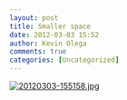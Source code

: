 ```yaml
---
layout: post
title: Smaller space
date: 2012-03-03 15:52
author: Kevin Olega
comments: true
categories: [Uncategorized]
---
```

<a href="http://philippineislandliving.com/wp-content/uploads/2012/03/20120303-155158.jpg"><img class="alignnone size-full" src="http://philippineislandliving.com/wp-content/uploads/2012/03/20120303-155158.jpg" alt="20120303-155158.jpg" /></a>
